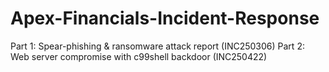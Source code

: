 # Apex-Financials-Incident-Response
Part 1: Spear-phishing &amp; ransomware attack report (INC250306)  Part 2: Web server compromise with c99shell backdoor (INC250422)
